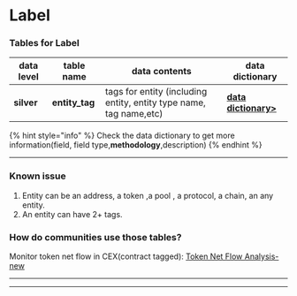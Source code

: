 # Label

### **Tables for Label**

| data level | table name      | data contents                                                      | data dictionary                                                                                                                |
| ---------- | --------------- | ------------------------------------------------------------------ | ------------------------------------------------------------------------------------------------------------------------------ |
| **silver** | **entity\_tag** | tags for entity (including entity, entity type name, tag name,etc) | [**data dictionary>**](https://www.footprint.network/@Footprint/Table-Info-Dashboard?table\_name=address\_asset\_daily\_stats) |

{% hint style="info" %}
Check the data dictionary to get more information(field, field type,**methodology**,description)
{% endhint %}

***

### Known issue

1. Entity can be an address, a token ,a pool , a protocol, a chain, an any entity.
2. An entity can have 2+ tags.

### How do communities use those tables?

Monitor token net flow in CEX(contract tagged): [Token Net Flow Analysis-new](https://www.footprint.network/guest/dashboard/c1a76dd2-18a6-4a90-860c-e3df624f6bd0?token\_=STEPN\(GMT\)\&date\_=past30days)

***

***
